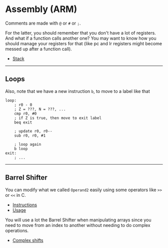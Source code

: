 # Assembly (ARM)

Comments are made with `@` or `#` or  `;`.

For the latter, you should remember that you don't have a lot of registers. And what if a function calls another one? You may want to know how you should manage your registers for that (like pc and lr registers might become messed up after a function call).

* [Stack](functions/stack.md)

<hr class="sl">

## Loops

Also, note that we have a new instruction `b`, to move to a label like that

```arm
loop:
    ; r0 - 0
    ; Z = ???, N = ???, ...
    cmp r0, #0
    ; if Z is true, then move to exit label
    beq exit

    ; update r0, r0--
    sub r0, r0, #1

    ; loop again
    b loop
exit:
    ; ...
```

<hr class="sr">

## Barrel Shifter

You can modify what we called `Operand2` easily using some operators like `>>` or `<<` in C.

* [Instructions](bs/instructions.md)
* [Usage](bs/usage.md)

You will use a lot the Barrel Shifter when manipulating arrays since you need to move from an index to another without needing to do complex operations.

* [Complex shifts](bs/indexed.md)